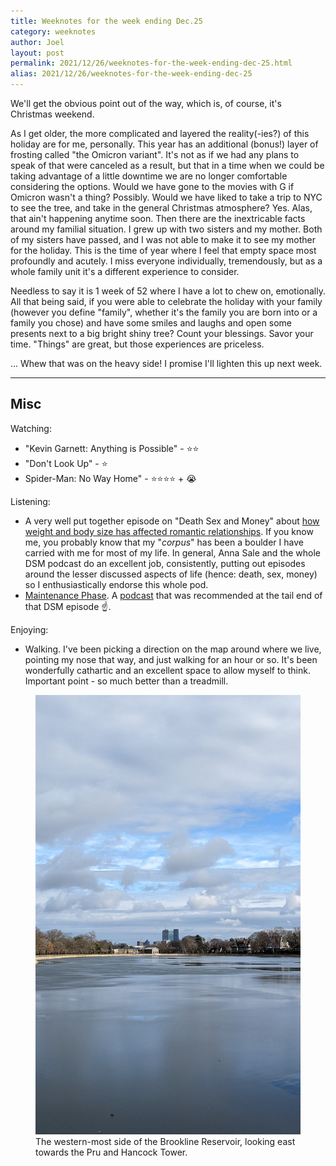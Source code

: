 ```yaml
---
title: Weeknotes for the week ending Dec.25
category: weeknotes
author: Joel
layout: post
permalink: 2021/12/26/weeknotes-for-the-week-ending-dec-25.html
alias: 2021/12/26/weeknotes-for-the-week-ending-dec-25
---
```


We'll get the obvious point out of the way, which is, of course, it's Christmas weekend.


As I get older, the more complicated and layered the reality(-ies?) of this holiday are for me, personally. This year has an additional (bonus!) layer of frosting called "the Omicron variant". It's not as if we had any plans to speak of that were canceled as a result, but that in a time when we could be taking advantage of a little downtime we are no longer comfortable considering the options. Would we have gone to the movies with G if Omicron wasn't a thing? Possibly. Would we have liked to take a trip to NYC to see the tree, and take in the general Christmas atmosphere? Yes. Alas, that ain't happening anytime soon. Then there are the inextricable facts around my familial situation. I grew up with two sisters and my mother. Both of my sisters have passed, and I was not able to make it to see my mother for the holiday. This is the time of year where I feel that empty space most profoundly and acutely. I miss everyone individually, tremendously, but as a whole family unit it's a different experience to consider.

Needless to say it is 1 week of 52 where I have a lot to chew on, emotionally. All that being said, if you were able to celebrate the holiday with your family (however you define "family", whether it's the family you are born into or a family you chose) and have some smiles and laughs and open some presents next to a big bright shiny tree? Count your blessings. Savor your time. "Things" are great, but those experiences are priceless.

... Whew that was on the heavy side! I promise I'll lighten this up next week.

***

Misc
----

Watching:

* "Kevin Garnett: Anything is Possible" - ⭐⭐
* "Don't Look Up" - ⭐
* Spider-Man: No Way Home" - ⭐⭐⭐⭐ + 😭

Listening:

* A very well put together episode on "Death Sex and Money" about [how weight and body size has affected romantic relationships](https://www.wnycstudios.org/podcasts/deathsexmoney/episodes/weight-love-fat-death-sex-money). If you know me, you probably know that my "_corpus_" has been a boulder I have carried with me for most of my life. In general, Anna Sale and the whole DSM podcast do an excellent job, consistently, putting out episodes around the lesser discussed aspects of life (hence: death, sex, money) so I enthusiastically endorse this whole pod.
* [Maintenance Phase](https://www.nytimes.com/2021/09/09/dining/wellness-industrial-complex-maintenance-phase.html). A [podcast](https://maintenancephase.com/) that was recommended at the tail end of that DSM episode ☝.

Enjoying:

* Walking. I've been picking a direction on the map around where we live, pointing my nose that way, and just walking for an hour or so. It's been wonderfully cathartic and an excellent space to allow myself to think. Important point - so much better than a treadmill.

<figure>
<img alt="Brookline reservoir, looking east towards the Back Bay" src="/images/photos/brookline_reservoir.jpg">
<figcaption>The western-most side of the Brookline Reservoir, looking east towards the Pru and Hancock Tower.</figcaption>
</figure>
